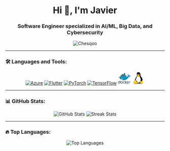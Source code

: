 <h1 align="center">Hi 👋, I'm Javier</h1>
<h3 align="center">Software Engineer specialized in AI/ML, Big Data, and Cybersecurity</h3>

<p align="center">
  <img src="https://komarev.com/ghpvc/?username=Chesqoo&label=Profile%20views&color=0e75b6&style=flat" alt="Chesqoo" />
</p>

---

### 🛠️ Languages and Tools:
<p align="center">
  <a href="https://azure.microsoft.com/en-in/" target="_blank"><img src="https://www.vectorlogo.zone/logos/microsoft_azure/microsoft_azure-icon.svg" alt="Azure" width="40" height="40"/></a>
  <a href="https://flutter.dev" target="_blank"><img src="https://www.vectorlogo.zone/logos/flutterio/flutterio-icon.svg" alt="Flutter" width="40" height="40"/></a>
  <a href="https://pytorch.org/" target="_blank"><img src="https://www.vectorlogo.zone/logos/pytorch/pytorch-icon.svg" alt="PyTorch" width="40" height="40"/></a>
  <a href="https://www.tensorflow.org" target="_blank"><img src="https://www.vectorlogo.zone/logos/tensorflow/tensorflow-icon.svg" alt="TensorFlow" width="40" height="40"/></a>
  <a href="https://www.docker.com/" target="_blank"><img src="https://raw.githubusercontent.com/devicons/devicon/master/icons/docker/docker-original-wordmark.svg" alt="Docker" width="40" height="40"/></a>
  <a href="https://www.linux.org/" target="_blank"><img src="https://raw.githubusercontent.com/devicons/devicon/master/icons/linux/linux-original.svg" alt="Linux" width="40" height="40"/></a>
</p>

---

### 📊 GitHub Stats:
<p align="center">
  <img src="https://github-readme-stats.vercel.app/api?username=Chesqoo&show_icons=true&theme=radical" alt="GitHub Stats" width="48%">
  <img src="https://github-readme-streak-stats.herokuapp.com/?user=Chesqoo&theme=radical" alt="Streak Stats" width="48%">
</p>

---

### 🔥 Top Languages:
<p align="center">
  <img src="https://github-readme-stats.vercel.app/api/top-langs?username=Chesqoo&layout=compact&theme=radical" alt="Top Languages" width="50%">
</p>
